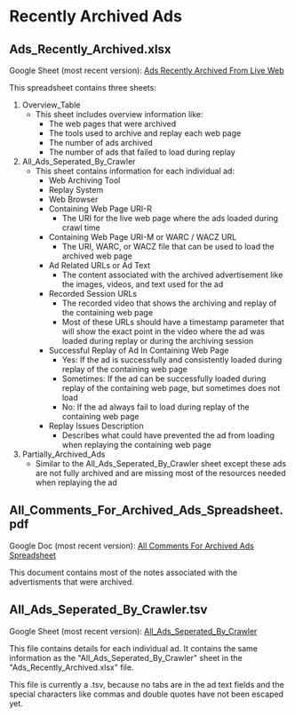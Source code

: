 # Recently Archived Ads
## Ads_Recently_Archived.xlsx
Google Sheet (most recent version): [Ads Recently Archived From Live Web](https://docs.google.com/spreadsheets/d/1wkU4JNaZ7u7F5AWyRMEqXKTZ7CeSmM6BfBSpP0XFZzE/edit?usp=sharing)

This spreadsheet contains three sheets:
1. Overview_Table
    - This sheet includes overview information like:
        -  The web pages that were archived
        -  The tools used to archive and replay each web page
        -  The number of ads archived
        -  The number of ads that failed to load during replay
3. All_Ads_Seperated_By_Crawler
    - This sheet contains information for each individual ad:
        - Web Archiving Tool
        - Replay System	
        - Web Browser	
        - Containing Web Page URI-R
            - The URI for the live web page where the ads loaded during crawl time
        - Containing Web Page URI-M or WARC / WACZ URL
            - The URI, WARC, or WACZ file that can be used to load the archived web page
        - Ad Related URLs or Ad Text
            - The content associated with the archived advertisement like the images, videos, and text used for the ad
        - Recorded Session URLs
            - The recorded video that shows the archiving and replay of the containing web page
            - Most of these URLs should have a timestamp parameter that will show the exact point in the video where the ad was loaded during replay or during the archiving session
        - Successful Replay of Ad In Containing Web Page
            - Yes: If the ad is successfully and consistently loaded during replay of the containing web page
            - Sometimes: If the ad can be successfully loaded during replay of the containing web page, but sometimes does not load
            - No: If the ad always fail to load during replay of the containing web page
        - Replay Issues Description
            - Describes what could have prevented the ad from loading when replaying the containing web page
5. Partially_Archived_Ads
    - Similar to the All_Ads_Seperated_By_Crawler sheet except these ads are not fully archived and are missing most of the resources needed when replaying the ad

## All_Comments_For_Archived_Ads_Spreadsheet.pdf
Google Doc (most recent version): [All Comments For Archived Ads Spreadsheet](https://docs.google.com/document/d/1Vze0k3HUmhStlhbuL36ZTI34g6OngM1Ffog_PioM83g/edit?usp=sharing)

This document contains most of the notes associated with the advertisments that were archived.

## All_Ads_Seperated_By_Crawler.tsv
Google Sheet (most recent version): [All_Ads_Seperated_By_Crawler](https://docs.google.com/spreadsheets/d/1wkU4JNaZ7u7F5AWyRMEqXKTZ7CeSmM6BfBSpP0XFZzE/edit#gid=421299840)

This file contains details for each individual ad. It contains the same information as the "All_Ads_Seperated_By_Crawler" sheet in the "Ads_Recently_Archived.xlsx" file.

This file is currently a .tsv, because no tabs are in the ad text fields and the special characters like commas and double quotes have not been escaped yet.
